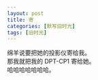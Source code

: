 ```yaml
---
layout: post
title: 寄
categories: [默写旧时光]
tags: [旧时光]
---
```


绵羊说要把她的投影仪寄给我。  
那我就把我的 DPT-CP1 寄给她。  
哈哈哈哈哈哈哈。 
